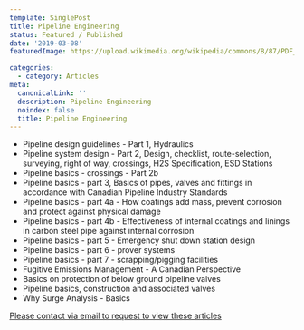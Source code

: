 ```yaml
---
template: SinglePost
title: Pipeline Engineering
status: Featured / Published
date: '2019-03-08'
featuredImage: https://upload.wikimedia.org/wikipedia/commons/8/87/PDF_file_icon.svg

categories:
  - category: Articles
meta:
  canonicalLink: ''
  description: Pipeline Engineering
  noindex: false
  title: Pipeline Engineering
---
```

- Pipeline design guidelines - Part 1, Hydraulics
- Pipeline system design - Part 2, Design, checklist, route-selection, surveying, right of way, crossings, H2S Specification, ESD Stations
- Pipeline basics - crossings - Part 2b
- Pipeline basics - part 3, Basics of pipes, valves and fittings in accordance with Canadian Pipeline Industry Standards
- Pipeline basics - part 4a - How coatings add mass, prevent corrosion and protect against physical damage
- Pipeline basics - part 4b - Effectiveness of internal coatings and linings in carbon steel pipe against internal corrosion
- Pipeline basics - part 5 - Emergency shut down station design
- Pipeline basics - part 6 - prover systems
- Pipeline basics - part 7 - scrapping/pigging facilities
- Fugitive Emissions Management - A Canadian Perspective
- Basics on protection of below ground pipeline valves
- Pipeline basics, construction and associated valves
- Why Surge Analysis - Basics


[Please contact via email to request to view these articles](https://gapvinc.com/contact)



